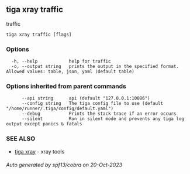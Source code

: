 ## tiga xray traffic

traffic

```
tiga xray traffic [flags]
```

### Options

```
  -h, --help            help for traffic
  -o, --output string   prints the output in the specified format. Allowed values: table, json, yaml (default table)
```

### Options inherited from parent commands

```
      --api string      api (default "127.0.0.1:10086")
      --config string   The tiga config file to use (default "/home/runner/.tiga/config/default.yaml")
      --debug           Prints the stack trace if an error occurs
      --silent          Run in silent mode and prevents any tiga log output except panics & fatals
```

### SEE ALSO

* [tiga xray](tiga_xray.md)	 - xray tools

###### Auto generated by spf13/cobra on 20-Oct-2023
